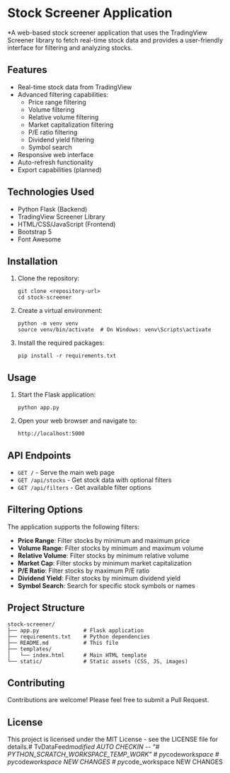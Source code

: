 # Stock Screener Application

*A web-based stock screener application that uses the TradingView Screener library to fetch real-time stock data and provides a user-friendly interface for filtering and analyzing stocks.

## Features


- Real-time stock data from TradingView
- Advanced filtering capabilities:
  - Price range filtering
  - Volume filtering
  - Relative volume filtering
  - Market capitalization filtering
  - P/E ratio filtering
  - Dividend yield filtering
  - Symbol search
- Responsive web interface
- Auto-refresh functionality
- Export capabilities (planned)


## Technologies Used

- Python Flask (Backend)
- TradingView Screener Library
- HTML/CSS/JavaScript (Frontend)
- Bootstrap 5
- Font Awesome


## Installation

1. Clone the repository:
   ```
   git clone <repository-url>
   cd stock-screener
   ```

2. Create a virtual environment:
   ```
   python -m venv venv
   source venv/bin/activate  # On Windows: venv\Scripts\activate
   ```

3. Install the required packages:
   ```
   pip install -r requirements.txt
   ```

## Usage

1. Start the Flask application:
   ```
   python app.py
   ```

2. Open your web browser and navigate to:
   ```
   http://localhost:5000
   ```

## API Endpoints

- `GET /` - Serve the main web page
- `GET /api/stocks` - Get stock data with optional filters
- `GET /api/filters` - Get available filter options

## Filtering Options

The application supports the following filters:

- **Price Range**: Filter stocks by minimum and maximum price
- **Volume Range**: Filter stocks by minimum and maximum volume
- **Relative Volume**: Filter stocks by minimum relative volume
- **Market Cap**: Filter stocks by minimum market capitalization
- **P/E Ratio**: Filter stocks by maximum P/E ratio
- **Dividend Yield**: Filter stocks by minimum dividend yield
- **Symbol Search**: Search for specific stock symbols or names

## Project Structure

```
stock-screener/
├── app.py              # Flask application
├── requirements.txt    # Python dependencies
├── README.md           # This file
├── templates/
│   └── index.html      # Main HTML template
└── static/             # Static assets (CSS, JS, images)
```

## Contributing

Contributions are welcome! Please feel free to submit a Pull Request.

## License

This project is licensed under the MIT License - see the LICENSE file for details.#   T v D a t a F e e d _ m o d i f i e d   A U T O   C H E C K I N   - - 
 
 "# PYTHON_SCRATCH_WORKSPACE_TEMP_WORK" 
#   p y _ c o d e _ w o r k s p a c e 
 
 #   p y _ c o d e _ w o r k s p a c e   N E W   C H A N G E S   
 
 #   p y _ c o d e _ w o r k s p a c e   N E W   C H A N G E S   
 
 

